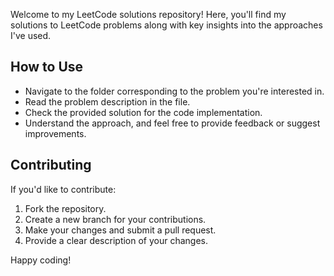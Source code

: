 Welcome to my LeetCode solutions repository! Here, you'll find my solutions to LeetCode problems along with key insights into the approaches I've used.

## How to Use

- Navigate to the folder corresponding to the problem you're interested in.
- Read the problem description in the file.
- Check the provided solution for the code implementation.
- Understand the approach, and feel free to provide feedback or suggest improvements.

## Contributing

If you'd like to contribute:
1. Fork the repository.
2. Create a new branch for your contributions.
3. Make your changes and submit a pull request.
4. Provide a clear description of your changes.

Happy coding!
